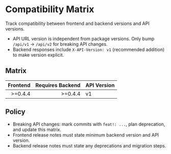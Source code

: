 # Compatibility Matrix

Track compatibility between frontend and backend versions and API versions.

- API URL version is independent from package versions. Only bump `/api/v1` → `/api/v2` for breaking API changes.
- Backend responses include `X-API-Version: v1` (recommended addition) to make version explicit.

## Matrix

| Frontend | Requires Backend | API Version |
|---------:|------------------:|:-----------|
| >=0.4.4  | >=0.4.4           | v1         |

## Policy
- Breaking API changes: mark commits with `feat!: ...`, plan deprecation, and update this matrix.
- Frontend release notes must state minimum backend version and API version.
- Backend release notes must state any deprecations and migration steps.
